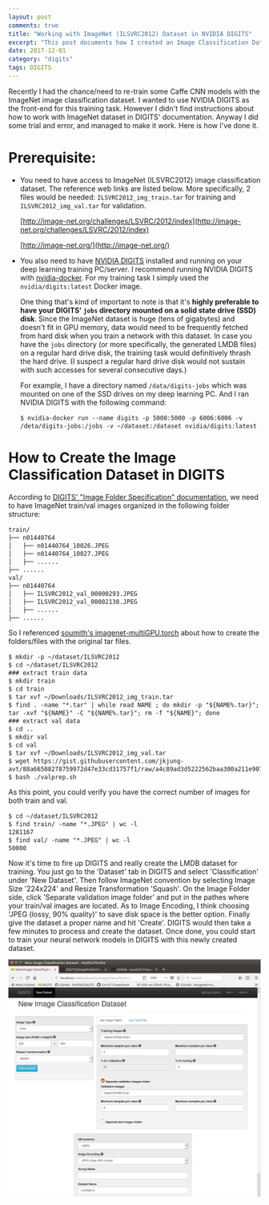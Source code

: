 ```yaml
---
layout: post
comments: true
title: "Working with ImageNet (ILSVRC2012) Dataset in NVIDIA DIGITS"
excerpt: "This post documents how I created an Image Classification Dataset in NVIDIA DIGITS with the well-known ImageNet (ILSVRC2012) image dataset."
date: 2017-12-01
category: "digits"
tags: DIGITS
---
```


Recently I had the chance/need to re-train some Caffe CNN models with the ImageNet image classification dataset. I wanted to use NVIDIA DIGITS as the front-end for this training task. However I didn't find instructions about how to work with ImageNet dataset in DIGITS' documentation. Anyway I did some trial and error, and managed to make it work. Here is how I've done it.

# Prerequisite:

* You need to have access to ImageNet (ILSVRC2012) image classification dataset. The reference web links are listed below. More specifically, 2 files would be needed: `ILSVRC2012_img_train.tar` for training and `ILSVRC2012_img_val.tar` for validation.

  [http://image-net.org/challenges/LSVRC/2012/index](http://image-net.org/challenges/LSVRC/2012/index)

  [http://image-net.org/](http://image-net.org/)

* You also need to have [NVIDIA DIGITS](https://github.com/NVIDIA/DIGITS) installed and running on your deep learning training PC/server. I recommend running NVIDIA DIGITS with [nvidia-docker](https://github.com/NVIDIA/nvidia-docker). For my training task I simply used the `nvidia/digits:latest` Docker image.

  One thing that's kind of important to note is that it's **highly preferable to have your DIGITS' `jobs` directory mounted on a solid state drive (SSD) disk**. Since the ImageNet dataset is huge (tens of gigabytes) and doesn't fit in GPU memory, data would need to be frequently fetched from hard disk when you train a network with this dataset. In case you have the `jobs` directory (or more specifically, the generated LMDB files) on a regular hard drive disk, the training task would definitively thrash the hard drive. (I suspect a regular hard drive disk would not sustain with such accesses for several consecutive days.)

  For example, I have a directory named `/data/digits-jobs` which was mounted on one of the SSD drives on my deep learning PC. And I ran NVIDIA DIGITS with the following command:

  ```shell
  $ nvidia-docker run --name digits -p 5000:5000 -p 6006:6006 -v /deta/digits-jobs:/jobs -v ~/dataset:/dataset nvidia/digits:latest
  ```

# How to Create the Image Classification Dataset in DIGITS

According to [DIGITS' "Image Folder Specification" documentation](https://github.com/NVIDIA/DIGITS/blob/master/docs/ImageFolderFormat.md), we need to have ImageNet train/val images organized in the following folder structure:

  ```
  train/
  ├── n01440764
  │   ├── n01440764_10026.JPEG
  │   ├── n01440764_10027.JPEG
  │   ├── ......
  ├── ......
  val/
  ├── n01440764
  │   ├── ILSVRC2012_val_00000293.JPEG
  │   ├── ILSVRC2012_val_00002138.JPEG
  │   ├── ......
  ├── ......
  ```

So I referenced [soumith's imagenet-multiGPU.torch](https://github.com/soumith/imagenet-multiGPU.torch) about how to create the folders/files with the original tar files.

  ```shell
  $ mkdir -p ~/dataset/ILSVRC2012
  $ cd ~/dataset/ILSVRC2012
  ### extract train data
  $ mkdir train
  $ cd train
  $ tar xvf ~/Downloads/ILSVRC2012_img_train.tar
  $ find . -name "*.tar" | while read NAME ; do mkdir -p "${NAME%.tar}"; tar -xvf "${NAME}" -C "${NAME%.tar}"; rm -f "${NAME}"; done
  ### extract val data
  $ cd ..
  $ mkdir val
  $ cd val
  $ tar xvf ~/Downloads/ILSVRC2012_img_val.tar
  $ wget https://gist.githubusercontent.com/jkjung-avt/88a66508278759972d47e33cd31757f1/raw/a4c89ad3d5222562baa300a211e90743ee6a4e3d/valprep.sh
  $ bash ./valprep.sh
  ```

As this point, you could verify you have the correct number of images for both train and val.

  ```shell
  $ cd ~/dataset/ILSVRC2012
  $ find train/ -name "*.JPEG" | wc -l
  1281167
  $ find val/ -name "*.JPEG" | wc -l
  50000
  ```

Now it's time to fire up DIGITS and really create the LMDB dataset for training. You just go to the 'Dataset' tab in DIGITS and select 'Classification' under 'New Dataset'. Then follow ImageNet convention by selecting Image Size '224x224' and Resize Transformation 'Squash'. On the Image Folder side, click 'Separate validation image folder' and put in the pathes where your train/val images are located. As to Image Encoding, I think choosing 'JPEG (lossy, 90% quality)' to save disk space is the better option. Finally give the dataset a proper name and hit 'Create'. DIGITS would then take a few minutes to process and create the dataset. Once done, you could start to train your neural network models in DIGITS with this newly created dataset.

![Screenshot of DIGITS' new image classfication dataset page](/assets/2017-12-01-ilsvrc2012-in-digits/ILSVRC2012-dataset.png)

